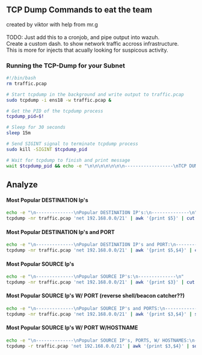 ## TCP Dump Commands to eat the team ##
created by viktor with help from mr.g <br><br>
TODO: Just add this to a cronjob, and pipe output into wazuh. <br>
Create a custom dash. to show network traffic accross infrastructure. <br>
This is more for injects that acually looking for suspicous activity. <br>

### Running the TCP-Dump for your Subnet ###

```bash
#!/bin/bash
rm traffic.pcap

# Start tcpdump in the background and write output to traffic.pcap
sudo tcpdump -i ens18 -w traffic.pcap &

# Get the PID of the tcpdump process
tcpdump_pid=$!

# Sleep for 30 seconds
sleep 15m

# Send SIGINT signal to terminate tcpdump process
sudo kill -SIGINT $tcpdump_pid

# Wait for tcpdump to finish and print message
wait $tcpdump_pid && echo -e "\n\n\n\n\n\n\n------------------\nTCP DUMP FINISHED\n------------------" || echo -e "TCP DUMP TERMINATED!"
```

## Analyze ##

#### Most Popular DESTINATION Ip's 

```bash
echo -e "\n--------------\nPopular DESTINATION IP's:\n--------------\n"
tcpdump -nr traffic.pcap 'net 192.168.0.0/21' | awk '{print $5}' | cut -d. -f1,2,3,4 | sort | uniq -c | sort -nr
```

#### Most Popular DESTINATION Ip's and PORT

```bash
echo -e "\n--------------\nPopular DESTINATION IP's and PORT:\n--------------\n"
tcpdump -nr traffic.pcap 'net 192.168.0.0/21' | awk '{print $5,$4}' | cut -d. -f1,2,3,4 | sort | uniq -c | sort -nr
```

#### Most Popular SOURCE Ip's 

```bash
echo -e "\n--------------\nPopular SOURCE IP's:\n--------------\n"
tcpdump -nr traffic.pcap 'net 192.168.0.0/21' | awk '{print $3}' | cut -d. -f1,2,3,4 | sort | uniq -c | sort -nr
```

#### Most Popular SOURCE Ip's W/ PORT (reverse shell/beacon catcher??)
```bash
echo -e "\n--------------\nPopular SOURCE IP's and PORTS:\n--------------\n"
tcpdump -nr traffic.pcap 'net 192.168.0.0/21' | awk '{print $3,$4}' | sort | uniq -c | sort -nr
```

#### Most Popular SOURCE Ip's W/ PORT W/HOSTNAME
```bash
echo -e "\n--------------\nPopular SOURCE IP's, PORTS, W/ HOSTNAMES:\n--------------\n"
tcpdump -r traffic.pcap 'net 192.168.0.0/21' | awk '{print $3,$4}' | sort | uniq -c | sort -nr
```



